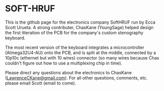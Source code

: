 # SOFT-HRUF
This is the github page for the electronics company SoftHRUF run by Ecca Scott Urueta.
A strong contributer, ChasKane (YoungSage) helped design the first itteration of the
PCB for the company's custom stenography keyboard.

The most recent version of the keyboard integrates a microcontroller (Atmega32U4-AU)
onto the PCB, and is split at the middle, connected by a 10p10c (ethernet but with 10
wires) connector (so many wires because Chas couldn't figure out how to use a
multiplexing chip in time).

Please direct any questions about the electronics to ChasKane (LawrenceCKane@gmail.com).
For all other questions, comments, etc. please email Scott (email to come).
